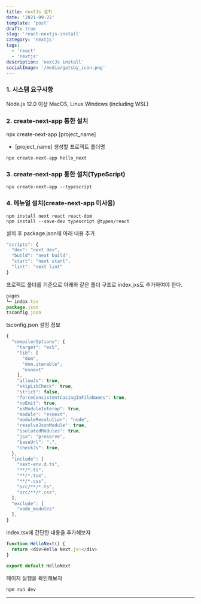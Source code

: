 ```yaml
---
title: nextJs 설치
date: '2021-09-22'
template: 'post'
draft: true
slug: 'react-nextjs-install'
category: 'nextjs'
tags:
  - 'react'
  - 'nextjs'
description: 'nextJs install'
socialImage: '/media/gatsby_icon.png'
---
```


### 1. 시스템 요구사항

Node.js 12.0 이상
MacOS, Linux Windows (including WSL)

### 2. create-next-app 통한 설치

npx create-next-app [project_name]

- [project_name] 생성할 프로젝트 폴더명

```javascript{}
npx create-next-app hello_next
```

### 3. create-next-app 통한 설치(TypeScript)

```javascript{}
npx create-next-app --typescript
```

### 4. 메뉴얼 설치(create-next-app 미사용)

```javascript{}
npm install next react react-dom
npm install --save-dev typescript @types/react
```

설치 후 package.json에 아래 내용 추가

```javascript
"scripts": {
  "dev": "next dev",
  "build": "next build",
  "start": "next start",
  "lint": "next lint"
}

```

프로젝트 폴더를 기준으로 아래와 같은 폴더 구조로 index.jxs도 추가하여야 한다.

```javascript
pages
└─ index.tsx
package.json
tsconfig.json
```

tsconfig.json 설정 정보

```javascript
{
  "compilerOptions": {
    "target": "es5",
    "lib": [
      "dom",
      "dom.iterable",
      "esnext"
    ],
    "allowJs": true,
    "skipLibCheck": true,
    "strict": false,
    "forceConsistentCasingInFileNames": true,
    "noEmit": true,
    "esModuleInterop": true,
    "module": "esnext",
    "moduleResolution": "node",
    "resolveJsonModule": true,
    "isolatedModules": true,
    "jsx": "preserve",
    "baseUrl": ".",
    "checkJs": true,
  },
  "include": [
    "next-env.d.ts",
    "**/*.ts",
    "**/*.tsx",
    "**/*.css",
    "src/**/*.ts",
    "src/**/*.css",
  ],
  "exclude": [
    "node_modules"
  ],
}
```

index.tsx에 간단한 내용을 추가해보자

```javascript
function HelloNext() {
  return <div>Hello Next.js!</div>
}

export default HelloNext
```

페이지 실행을 확인해보자

```javascript
npm run dev
```

---
